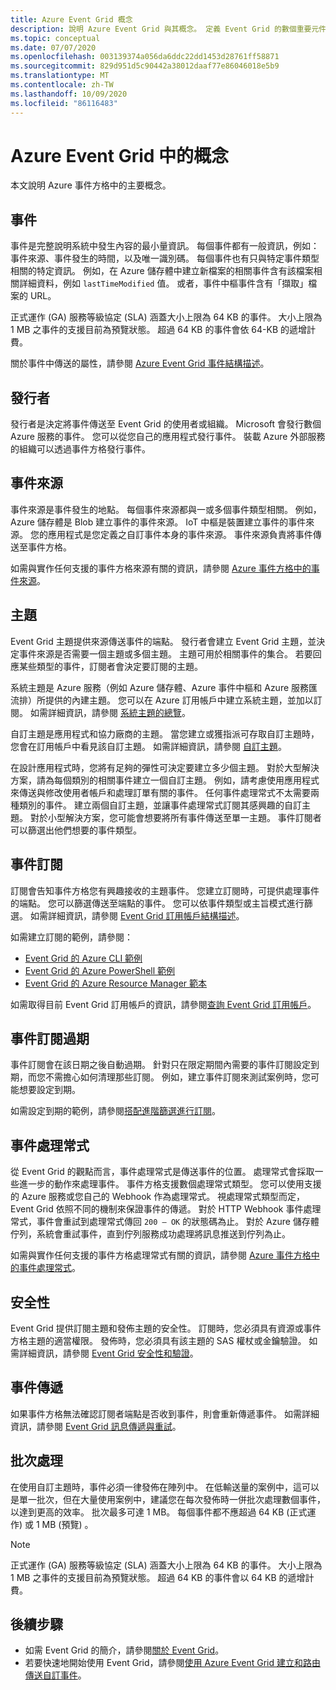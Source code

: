 ```yaml
---
title: Azure Event Grid 概念
description: 說明 Azure Event Grid 與其概念。 定義 Event Grid 的數個重要元件。
ms.topic: conceptual
ms.date: 07/07/2020
ms.openlocfilehash: 003139374a056da6ddc22dd1453d28761ff58871
ms.sourcegitcommit: 829d951d5c90442a38012daaf77e86046018e5b9
ms.translationtype: MT
ms.contentlocale: zh-TW
ms.lasthandoff: 10/09/2020
ms.locfileid: "86116483"
---
```

# <a name="concepts-in-azure-event-grid"></a>Azure Event Grid 中的概念

本文說明 Azure 事件方格中的主要概念。

## <a name="events"></a>事件

事件是完整說明系統中發生內容的最小量資訊。 每個事件都有一般資訊，例如：事件來源、事件發生的時間，以及唯一識別碼。 每個事件也有只與特定事件類型相關的特定資訊。 例如，在 Azure 儲存體中建立新檔案的相關事件含有該檔案相關詳細資料，例如 `lastTimeModified` 值。 或者，事件中樞事件含有「擷取」檔案的 URL。 

正式運作 (GA) 服務等級協定 (SLA) 涵蓋大小上限為 64 KB 的事件。 大小上限為 1 MB 之事件的支援目前為預覽狀態。 超過 64 KB 的事件會依 64-KB 的遞增計費。 


關於事件中傳送的屬性，請參閱 [Azure Event Grid 事件結構描述](event-schema.md)。

## <a name="publishers"></a>發行者

發行者是決定將事件傳送至 Event Grid 的使用者或組織。 Microsoft 會發行數個 Azure 服務的事件。 您可以從您自己的應用程式發行事件。 裝載 Azure 外部服務的組織可以透過事件方格發行事件。

## <a name="event-sources"></a>事件來源

事件來源是事件發生的地點。 每個事件來源都與一或多個事件類型相關。 例如，Azure 儲存體是 Blob 建立事件的事件來源。 IoT 中樞是裝置建立事件的事件來源。 您的應用程式是您定義之自訂事件本身的事件來源。 事件來源負責將事件傳送至事件方格。

如需與實作任何支援的事件方格來源有關的資訊，請參閱 [Azure 事件方格中的事件來源](overview.md#event-sources)。

## <a name="topics"></a>主題

Event Grid 主題提供來源傳送事件的端點。 發行者會建立 Event Grid 主題，並決定事件來源是否需要一個主題或多個主題。 主題可用於相關事件的集合。 若要回應某些類型的事件，訂閱者會決定要訂閱的主題。

系統主題是 Azure 服務（例如 Azure 儲存體、Azure 事件中樞和 Azure 服務匯流排）所提供的內建主題。 您可以在 Azure 訂用帳戶中建立系統主題，並加以訂閱。 如需詳細資訊，請參閱 [系統主題的總覽](system-topics.md)。 

自訂主題是應用程式和協力廠商的主題。 當您建立或獲指派可存取自訂主題時，您會在訂用帳戶中看見該自訂主題。 如需詳細資訊，請參閱 [自訂主題](custom-topics.md)。

在設計應用程式時，您將有足夠的彈性可決定要建立多少個主題。 對於大型解決方案，請為每個類別的相關事件建立一個自訂主題。 例如，請考慮使用應用程式來傳送與修改使用者帳戶和處理訂單有關的事件。 任何事件處理常式不太需要兩種類別的事件。 建立兩個自訂主題，並讓事件處理常式訂閱其感興趣的自訂主題。 對於小型解決方案，您可能會想要將所有事件傳送至單一主題。 事件訂閱者可以篩選出他們想要的事件類型。

## <a name="event-subscriptions"></a>事件訂閱

訂閱會告知事件方格您有興趣接收的主題事件。 您建立訂閱時，可提供處理事件的端點。 您可以篩選傳送至端點的事件。 您可以依事件類型或主旨模式進行篩選。 如需詳細資訊，請參閱 [Event Grid 訂用帳戶結構描述](subscription-creation-schema.md)。

如需建立訂閱的範例，請參閱：

* [Event Grid 的 Azure CLI 範例](cli-samples.md)
* [Event Grid 的 Azure PowerShell 範例](powershell-samples.md)
* [Event Grid 的 Azure Resource Manager 範本](template-samples.md)

如需取得目前 Event Grid 訂用帳戶的資訊，請參閱[查詢 Event Grid 訂用帳戶](query-event-subscriptions.md)。

## <a name="event-subscription-expiration"></a>事件訂閱過期
事件訂閱會在該日期之後自動過期。 針對只在限定期間內需要的事件訂閱設定到期，而您不需擔心如何清理那些訂閱。 例如，建立事件訂閱來測試案例時，您可能想要設定到期。 

如需設定到期的範例，請參閱[搭配進階篩選進行訂閱](how-to-filter-events.md#subscribe-with-advanced-filters)。

## <a name="event-handlers"></a>事件處理常式

從 Event Grid 的觀點而言，事件處理常式是傳送事件的位置。 處理常式會採取一些進一步的動作來處理事件。 事件方格支援數個處理常式類型。 您可以使用支援的 Azure 服務或您自己的 Webhook 作為處理常式。 視處理常式類型而定，Event Grid 依照不同的機制來保證事件的傳遞。 對於 HTTP Webhook 事件處理常式，事件會重試到處理常式傳回 `200 – OK` 的狀態碼為止。 對於 Azure 儲存體佇列，系統會重試事件，直到佇列服務成功處理將訊息推送到佇列為止。

如需與實作任何支援的事件方格處理常式有關的資訊，請參閱 [Azure 事件方格中的事件處理常式](event-handlers.md)。

## <a name="security"></a>安全性

Event Grid 提供訂閱主題和發佈主題的安全性。 訂閱時，您必須具有資源或事件方格主題的適當權限。 發佈時，您必須具有該主題的 SAS 權杖或金鑰驗證。 如需詳細資訊，請參閱 [Event Grid 安全性和驗證](security-authentication.md)。

## <a name="event-delivery"></a>事件傳遞

如果事件方格無法確認訂閱者端點是否收到事件，則會重新傳遞事件。 如需詳細資訊，請參閱 [Event Grid 訊息傳遞與重試](delivery-and-retry.md)。

## <a name="batching"></a>批次處理

在使用自訂主題時，事件必須一律發佈在陣列中。 在低輸送量的案例中，這可以是單一批次，但在大量使用案例中，建議您在每次發佈時一併批次處理數個事件，以達到更高的效率。 批次最多可達 1 MB。 每個事件都不應超過 64 KB (正式運作) 或 1 MB (預覽) 。

> [!NOTE]
> 正式運作 (GA) 服務等級協定 (SLA) 涵蓋大小上限為 64 KB 的事件。 大小上限為 1 MB 之事件的支援目前為預覽狀態。 超過 64 KB 的事件會以 64 KB 的遞增計費。 

## <a name="next-steps"></a>後續步驟

* 如需 Event Grid 的簡介，請參閱[關於 Event Grid](overview.md)。
* 若要快速地開始使用 Event Grid，請參閱[使用 Azure Event Grid 建立和路由傳送自訂事件](custom-event-quickstart.md)。
